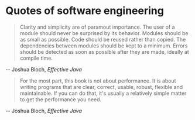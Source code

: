 # Quotes of software engineering

> Clarity and simplicity are of paramout importance. The user of a module should never be surprised by its behavior. Modules should be as small as possible. Code should be reused rather than copied. The dependencies between modules should be kept to a minimum. Errors should be detected as soon as possible after they are made, ideally at compile time.

-- Joshua Bloch, *Effective Java*

> For the most part, this book is not about performance. It is about writing programs that are clear, correct, usable, robust, flexible and maintainable. If you can do that, it's usually a relatively simple matter to get the performance you need.

-- Joshua Bloch, *Effective Java*
